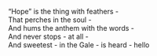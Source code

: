 “Hope” is the thing with feathers -  
That perches in the soul -  
And hums the anthem with the words -  
And never stops - at all -  
And sweetest - in the Gale - is heard -
hello
